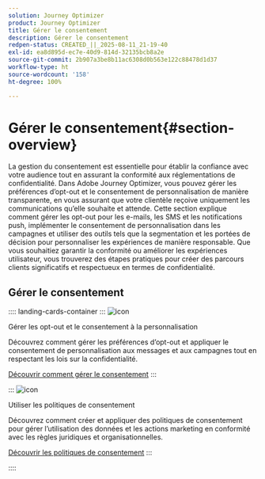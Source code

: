 ```yaml
---
solution: Journey Optimizer
product: Journey Optimizer
title: Gérer le consentement
description: Gérer le consentement
redpen-status: CREATED_||_2025-08-11_21-19-40
exl-id: ea8d895d-ec7e-40d9-814d-32135bcb8a2e
source-git-commit: 2b907a3be8b11ac6308d0b563e122c88478d1d37
workflow-type: ht
source-wordcount: '158'
ht-degree: 100%

---
```


# Gérer le consentement{#section-overview}

La gestion du consentement est essentielle pour établir la confiance avec votre audience tout en assurant la conformité aux réglementations de confidentialité. Dans Adobe Journey Optimizer, vous pouvez gérer les préférences d’opt-out et le consentement de personnalisation de manière transparente, en vous assurant que votre clientèle reçoive uniquement les communications qu’elle souhaite et attende. Cette section explique comment gérer les opt-out pour les e-mails, les SMS et les notifications push, implémenter le consentement de personnalisation dans les campagnes et utiliser des outils tels que la segmentation et les portées de décision pour personnaliser les expériences de manière responsable. Que vous souhaitiez garantir la conformité ou améliorer les expériences utilisateur, vous trouverez des étapes pratiques pour créer des parcours clients significatifs et respectueux en termes de confidentialité.

## Gérer le consentement

:::: landing-cards-container
:::
![icon](https://cdn.experienceleague.adobe.com/icons/shield-halved.svg?lang=fr)

Gérer les opt-out et le consentement à la personnalisation

Découvrez comment gérer les préférences d’opt-out et appliquer le consentement de personnalisation aux messages et aux campagnes tout en respectant les lois sur la confidentialité.

[Découvrir comment gérer le consentement](../using/privacy/opt-out.md)
:::

:::
![icon](https://cdn.experienceleague.adobe.com/icons/gear.svg?lang=fr)

Utiliser les politiques de consentement

Découvrez comment créer et appliquer des politiques de consentement pour gérer l’utilisation des données et les actions marketing en conformité avec les règles juridiques et organisationnelles.

[Découvrir les politiques de consentement](../using/action/consent.md)
:::

::::
